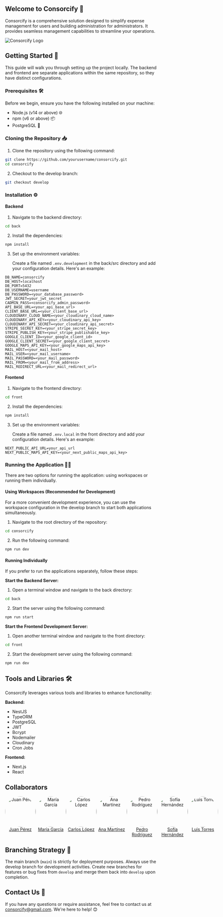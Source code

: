 ## Welcome to Consorcify 🎉

Consorcify is a comprehensive solution designed to simplify expense management for users and building administration for administrators. It provides seamless management capabilities to streamline your operations.

![Consorcify Logo](https://res.cloudinary.com/consorcify/image/upload/v1718844349/descarga_a0acun.png)

## Getting Started 🚀

This guide will walk you through setting up the project locally. The backend and frontend are separate applications within the same repository, so they have distinct configurations.

### Prerequisites 🛠️

Before we begin, ensure you have the following installed on your machine:

* Node.js (v14 or above) 🌐
* npm (v6 or above) 📦
* PostgreSQL 🐘
### Cloning the Repository 📥

1. Clone the repository using the following command:

```bash
git clone https://github.com/yourusername/consorcify.git
cd consorcify
```

2. Checkout to the develop branch:

```bash
git checkout develop
```

### Installation ⚙️

#### Backend

1. Navigate to the backend directory:

```bash
cd back
```

2. Install the dependencies:

```bash
npm install
```

3. Set up the environment variables:

   Create a file named `.env.development` in the back/src directory and add your configuration details. Here's an example:

```
DB_NAME=consorcify
DB_HOST=localhost
DB_PORT=5432
DB_USERNAME=username
DB_PASSWORD=<your_database_password>
JWT_SECRET=your_jwt_secret
CADMIN_PASS=<consorcify_admin_password>
API_BASE_URL=<your_api_base_url>
CLIENT_BASE_URL=<your_client_base_url>
CLOUDINARY_CLOUD_NAME=<your_cloudinary_cloud_name>
CLOUDINARY_API_KEY=<your_cloudinary_api_key>
CLOUDINARY_API_SECRET=<your_cloudinary_api_secret>
STRIPE_SECRET_KEY=<your_stripe_secret_key>
STRIPE_PUBLISH_KEY=<your_stripe_publishable_key>
GOOGLE_CLIENT_ID=<your_google_client_id>
GOOGLE_CLIENT_SECRET=<your_google_client_secret>
GOOGLE_MAPS_API_KEY=<your_google_maps_api_key>
MAIL_HOST=<your_mail_host>
MAIL_USER=<your_mail_username>
MAIL_PASSWORD=<your_mail_password>
MAIL_FROM=<your_mail_from_address>
MAIL_REDIRECT_URL=<your_mail_redirect_url>

```

#### Frontend

1. Navigate to the frontend directory:

```bash
cd front
```

2. Install the dependencies:

```bash
npm install
```

3. Set up the environment variables:

   Create a file named `.env.local` in the front directory and add your configuration details. Here's an example:

```
NEXT_PUBLIC_API_URL=your_api_url
NEXT_PUBLIC_MAPS_API_KEY=<your_next_public_maps_api_key>
```

### Running the Application 🏃‍♂️

There are two options for running the application: using workspaces or running them individually.

#### Using Workspaces (Recommended for Development)

For a more convenient development experience, you can use the workspace configuration in the develop branch to start both applications simultaneously.

1. Navigate to the root directory of the repository:

```bash
cd consorcify
```

2. Run the following command:

```bash
npm run dev
```

#### Running Individually

If you prefer to run the applications separately, follow these steps:

**Start the Backend Server:**

1. Open a terminal window and navigate to the back directory:

```bash
cd back
```

2. Start the server using the following command:

```bash
npm run start
```

**Start the Frontend Development Server:**

1. Open another terminal window and navigate to the front directory:

```bash
cd front
```

2. Start the development server using the following command:

```bash
npm run dev
```

## Tools and Libraries 🛠️

Consorcify leverages various tools and libraries to enhance functionality:

**Backend:**

* NestJS
* TypeORM
* PostgreSQL
* JWT
* Bcrypt
* Nodemailer
* Cloudinary
* Cron Jobs

**Frontend:**

* Next.js
* React


## Collaborators

<div style="display: flex;">

<!-- Collaborator 1 -->
<div style="text-align: center;">
    <a href="https://github.com/juanperez">
        <img src="https://github.com/juanperez.png?size=100" alt="Juan Pérez" style="width: 100px; height: 100px; border-radius: 50%;">
        <br>
        Juan Pérez
    </a>
</div>

<!-- Collaborator 2 -->
<div style="text-align: center;">
    <a href="https://github.com/mariagarcia">
        <img src="https://github.com/mariagarcia.png?size=100" alt="María García" style="width: 100px; height: 100px; border-radius: 50%;">
        <br>
        María García
    </a>
</div>

<!-- Collaborator 3 -->
<div style="text-align: center;">
    <a href="https://github.com/carloslopez">
        <img src="https://github.com/carloslopez.png?size=100" alt="Carlos López" style="width: 100px; height: 100px; border-radius: 50%;">
        <br>
        Carlos López
    </a>
</div>

<!-- Collaborator 4 -->
<div style="text-align: center;">
    <a href="https://github.com/anamartinez">
        <img src="https://github.com/anamartinez.png?size=100" alt="Ana Martínez" style="width: 100px; height: 100px; border-radius: 50%;">
        <br>
        Ana Martínez
    </a>
</div>

<!-- Collaborator 5 -->
<div style="text-align: center;">
    <a href="https://github.com/pedrorodriguez">
        <img src="https://github.com/pedrorodriguez.png?size=100" alt="Pedro Rodríguez" style="width: 100px; height: 100px; border-radius: 50%;">
        <br>
        Pedro Rodríguez
    </a>
</div>

<!-- Collaborator 6 -->
<div style="text-align: center;">
    <a href="https://github.com/sofiahernandez">
        <img src="https://github.com/sofiahernandez.png?size=100" alt="Sofía Hernández" style="width: 100px; height: 100px; border-radius: 50%;">
        <br>
        Sofía Hernández
    </a>
</div>

<!-- Collaborator 7 -->
<div style="text-align: center;">
    <a href="https://github.com/luistorres">
        <img src="https://github.com/luistorres.png?size=100" alt="Luis Torres" style="width: 100px; height: 100px; border-radius: 50%;">
        <br>
        Luis Torres
    </a>
</div>

</div>

## Branching Strategy 🌿

The main branch (`main`) is strictly for deployment purposes. Always use the develop branch for development activities. Create new branches for features or bug fixes from `develop` and merge them back into `develop` upon completion.

## Contact Us 📧

If you have any questions or require assistance, feel free to contact us at consorcify@gmail.com.
We're here to help! 😊
